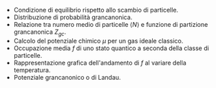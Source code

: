 - Condizione di equilibrio rispetto allo scambio di particelle.
- Distribuzione di probabilità grancanonica.
- Relazione tra numero medio di particelle $\langle N\rangle$ e funzione di partizione grancanonica $Z_{gc}$.
- Calcolo del potenziale chimico $\mu$ per un gas ideale classico.
- Occupazione media $f$ di uno stato quantico a seconda della classe di particelle.
- Rappresentazione grafica dell'andamento di $f$ al variare della temperatura.
- Potenziale grancanonico o di Landau.
